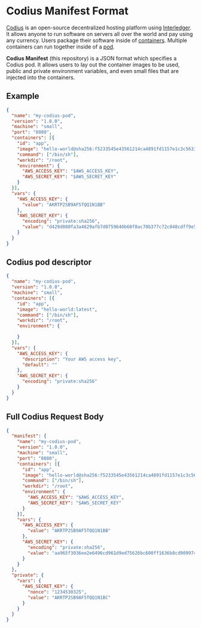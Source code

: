 # Codius Manifest Format

[Codius](https://codius.org) is an open-source decentralized hosting platform using [Interledger](https://interledger.org). It allows anyone to run software on servers all over the world and pay using any currency. Users package their software inside of [containers](https://www.docker.com/what-container). Multiple containers can run together inside of a [pod](https://kubernetes.io/docs/concepts/workloads/pods/pod/).

**Codius Manifest** (this repository) is a JSON format which specifies a Codius pod. It allows users to lay out the container images to be used, public and private environment variables, and even small files that are injected into the containers.

## Example

```json
{
  "name": "my-codius-pod",
  "version": "1.0.0",
  "machine": "small",
  "port": "8080",
  "containers": [{
    "id": "app",
    "image": "hello-world@sha256:f5233545e43561214ca4891fd1157e1c3c563316ed8e237750d59bde73361e77",
    "command": ["/bin/sh"],
    "workdir": "/root",
    "environment": {
      "AWS_ACCESS_KEY": "$AWS_ACCESS_KEY",
      "AWS_SECRET_KEY": "$AWS_SECRET_KEY"
    }
  }],
  "vars": {
    "AWS_ACCESS_KEY": {
      "value": "AKRTP2SB9AF5TQQ1N1BB"
    },
    "AWS_SECRET_KEY": {
      "encoding": "private:sha256",
      "value": "d429d080fa3a4629afb7d0759640b60f8ac70b377c72c048cdff9e5ef73dd6c2"
    }
  }
}
```

## Codius pod descriptor

```json
{
  "name": "my-codius-pod",
  "version": "1.0.0",
  "machine": "small",
  "containers": [{
    "id": "app",
    "image": "hello-world:latest",
    "command": ["/bin/sh"],
    "workdir": "/root",
    "environment": {

    }
  }],
  "vars": {
    "AWS_ACCESS_KEY": {
      "description": "Your AWS access key",
      "default": ""
    },
    "AWS_SECRET_KEY": {
      "encoding": "private:sha256"
    }
  }
}
```

## Full Codius Request Body

```json
{
  "manifest": {
    "name": "my-codius-pod",
    "version": "1.0.0",
    "machine": "small",
    "port": "8080",
    "containers": [{
      "id": "app",
      "image": "hello-world@sha256:f5233545e43561214ca4891fd1157e1c3c563316ed8e237750d59bde73361e77",
      "command": ["/bin/sh"],
      "workdir": "/root",
      "environment": {
        "AWS_ACCESS_KEY": "$AWS_ACCESS_KEY",
        "AWS_SECRET_KEY": "$AWS_SECRET_KEY"
      }
    }],
    "vars": {
      "AWS_ACCESS_KEY": {
        "value": "AKRTP2SB9AF5TQQ1N1BB"
      },
      "AWS_SECRET_KEY": {
        "encoding": "private:sha256",
        "value": "aa965f3036ee2e6496cd961d9ed75626bc600ff1636b8cd909974dae2eb19208"
      }
    }
  },
  "private": {
    "vars": {
      "AWS_SECRET_KEY": {
        "nonce": "1234530325",
        "value": "AKRTP2SB9AF5TQQ1N1BC"
      }
    }
  }
}
```
